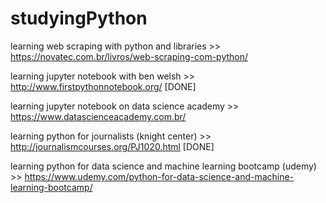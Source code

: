 # studyingPython

learning web scraping with python and libraries >> https://novatec.com.br/livros/web-scraping-com-python/

learning jupyter notebook with ben welsh >> http://www.firstpythonnotebook.org/ [DONE]

learning jupyter notebook on data science academy >> https://www.datascienceacademy.com.br/

learning python for journalists (knight center) >> http://journalismcourses.org/PJ1020.html [DONE]

learning python for data science and machine learning bootcamp (udemy) >> https://www.udemy.com/python-for-data-science-and-machine-learning-bootcamp/
